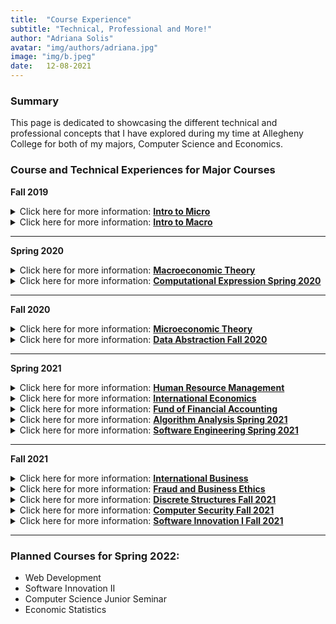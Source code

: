 ```yaml
---
title:  "Course Experience"
subtitle: "Technical, Professional and More!"
author: "Adriana Solis"
avatar: "img/authors/adriana.jpg"
image: "img/b.jpeg"
date:   12-08-2021
---
```


### Summary

This page is dedicated to showcasing the different technical and professional concepts that I have explored during my time at Allegheny College for both of my majors, Computer Science and Economics.

### Course and Technical Experiences for Major Courses

**Fall 2019**

<details>
<summary>Click here for more information: <b><u>Intro to Micro</u></b></summary>
<br>
<b>Description:</b>
This course introduced the topic of market behavior in regard to individuals, households, and firms. This topic was further supported by the concepts of opportunity cost, the derivation of supply and demand curves, the analysis of markets in relation to the scarcity of resources, the analysis of various market structures, the impact of government controls on the economy, and the measurement of social costs and benefits.
<br>

<br>
<i>Technical Skills Learned:</i>
<ul>
<li>how to make rudimentary graphs</li>
<li>how to write and interpret basic economic equations</li>
<li>how to relate course concepts to real-world examples</li>
</ul>
<i>Professional Skills Learned:</i>
<ul>
<li>how to write an in-depth analysis of a topic using economic principles, statistical and relevant data, proper citations, and APA style format</li>
<li>how to interact with other students to create different projects</li>
<li>how to present projects to the Professor and other classmates while adhering to a predetermined rubric</li>
</ul>
</details>

<details>
<summary>Click here for more information: <b><u>Intro to Macro</u></b></summary>
<br>
<b>Description:</b>
This course explores the concepts for measurement and analysis of national income, employment, and price level. The topics used to explore these concepts are unemployment, savings and investment, inflation, economic growth, the banking system, business cycles, and the short-run and long-run effects of monetary and fiscal policy. This course was not taken during my time at Allegheny. Since I was able to take this class during my time at my high school under the Advanced Placement program, then my test scores were able to satisfy the requirements for the course.
<br>

<br>
<i>Technical Skills Learned:</i>
<ul>
<li>how to utilize course concepts to provide an analysis of different readings</li>
<li>how to make rudimentary graphs</li>
<li>how to choose relevant and reputable sources for research</li>
<li>how to use Prezi, PowerPoint, Google Slides, Google Docs, Google Sheets, The Remind App, and Google Classroom features to complete course assignments</li>
</ul>
<i>Professional Skills Learned:</i>
<ul>
<li>how to collaborate with other students to create presentations about course concepts</li>
<li>how to properly present assignments to the Professor and other students</li>
</ul>
</details>

_______________________________________________________________________________


**Spring 2020**

<details>
<summary>Click here for more information: <b><u>Macroeconomic Theory</u></b></summary>
<br>
<b>Description:</b>
This course serves to build off of the introductory topic explored in 'Intro to Micro' by showing the development of theories for macroeconomic concepts. These theories concerned the determination of output, prices, and employment. These concepts are further explored through the hypotheses upon which these theories are founded, as well as their implications for policy programs.
<br>

<br>
<i>Technical Skills Learned:</i>
<ul>
<li>how to analyze and write intermediary graphs and economic equations</li>
<li>how to distinguish between different types of economic graphs</li>
<li>how to utilize GoogleMeets for class</li>
</ul>
<i>Professional Skills Learned:</i>
<ul>
<li>how to present concepts to the Professor and other members of the class</li>
</ul>
</details>

<details>
<summary>Click here for more information: <b><u>Computational Expression Spring 2020</u></b></summary>
<style type="text/css">
.tg  {border-collapse:collapse;border-spacing:0;}
.tg td{border-color:black;border-style:solid;border-width:1px;font-family:Arial, sans-serif;font-size:14px;
  overflow:hidden;padding:10px 5px;word-break:normal;}
.tg th{border-color:black;border-style:solid;border-width:1px;font-family:Arial, sans-serif;font-size:14px;
  font-weight:normal;overflow:hidden;padding:10px 5px;word-break:normal;}
.tg .tg-0pky{border-color:inherit;text-align:left;vertical-align:top}
.tg .tg-0lax{text-align:left;vertical-align:top}
</style>
<table class="tg">
<thead>
  <tr>
    <th class="tg-0pky">Technical Skills Learned:</th>
    <th class="tg-0pky">Professional Skills Learned:</th>
  </tr>
</thead>
<tbody>
  <tr>
    <td class="tg-0pky">design, implement, and test algorithms in Java, an object-oriented programming language</td>
    <td class="tg-0pky">introduction to computer science and computational thinking<br></td>
  </tr>
  <tr>
    <td class="tg-0pky">how to generate an SSH key</td>
    <td class="tg-0pky">wrote weekly progress reports that thoroughly explained the mechanisms included in my technical writing</td>
  </tr>
  <tr>
    <td class="tg-0pky">how to use Slack</td>
    <td class="tg-0pky">how to work on projects using the team feature in GitHub</td>
  </tr>
  <tr>
    <td class="tg-0lax">how to set up and use Git Hub, GitHub actions, Gradle, and Travis CI</td>
    <td class="tg-0lax">provided oral presentations on the analysis of code and other technical concepts explored in class</td>
  </tr>
  <tr>
    <td class="tg-0lax">fundamental concept of data types, conditional logic, iteration, recursion, exceptions, and graphics programming</td>
    <td class="tg-0lax"></td>
  </tr>
  <tr>
    <td class="tg-0lax">how to use single-dimension, multi-dimensional, and extendable arrays to implement graphical applications</td>
    <td class="tg-0lax"></td>
  </tr>
  <tr>
    <td class="tg-0lax">design, implementation, use, and testing of software such as Docker, Atom Text Editor, and GatorGrader</td>
    <td class="tg-0lax"></td>
  </tr>
  <tr>
    <td class="tg-0lax">basic Linux and Windows terminal commands</td>
    <td class="tg-0lax"></td>
  </tr>
  <tr>
    <td class="tg-0lax">computational structures needed to solve problems, produce interactive games, computer-mediated art and music</td>
    <td class="tg-0lax"></td>
  </tr>
  <tr>
    <td class="tg-0lax">how to organize and document a program's source code so that it effectively communicates with the intended users and maintainers</td>
    <td class="tg-0lax"></td>
  </tr>
  <tr>
    <td class="tg-0lax">complete weekly technical projects that demonstrate the material taught in class that week</td>
    <td class="tg-0lax"></td>
  </tr>
  <tr>
    <td class="tg-0lax">how to write in markdown format</td>
    <td class="tg-0lax"></td>
  </tr>
</tbody>
</table>
</details>

_______________________________________________________________________________


**Fall 2020**

<details>
<summary>Click here for more information: <b><u>Microeconomic Theory</u></b></summary>
<br>
<b>Description:</b>
This course builds off of the introductory concepts explored in Intro to Micro. This includes the study of theories of consumer and firm behavior, and economic efficiency and welfare. The analysis of markets, resources, and general equilibrium is also made during this course.
<br>

<br>
<i>Technical Skills Learned:</i>
<ul>
<li>how to interpret intermediate level graphs and equations</li>
<li>how to write graphs</li>
<li>how to utilize GoogleMeets for class meetings</li>
<li>how to utilize Canvas for course assignments</li>
</ul>
<i>Professional Skills Learned:</i>
<ul>
<li>how to present to the Professor and other students in the class</li>
</ul>
</details>

<details>
<summary>Click here for more information: <b><u>Data Abstraction Fall 2020</u></b></summary>
<style type="text/css">
.tg  {border-collapse:collapse;border-spacing:0;}
.tg td{border-color:black;border-style:solid;border-width:1px;font-family:Arial, sans-serif;font-size:14px;
  overflow:hidden;padding:10px 5px;word-break:normal;}
.tg th{border-color:black;border-style:solid;border-width:1px;font-family:Arial, sans-serif;font-size:14px;
  font-weight:normal;overflow:hidden;padding:10px 5px;word-break:normal;}
.tg .tg-0pky{border-color:inherit;text-align:left;vertical-align:top}
.tg .tg-0lax{text-align:left;vertical-align:top}
</style>
<table class="tg">
<thead>
  <tr>
    <th class="tg-0pky">Technical Skills Learned:</th>
    <th class="tg-0pky">Professional Skills Learned:</th>
  </tr>
</thead>
<tbody>
  <tr>
    <td class="tg-0pky">how to use Git Hub, Gradle, Travic CI, and GatorGrader for team-based assignments</td>
    <td class="tg-0pky">how to utilize Git Hub Team to work on certain assignments without any merge conflicts</td>
  </tr>
  <tr>
    <td class="tg-0pky">how to write more sophisticatedly in markdown</td>
    <td class="tg-0pky">how to communicate with other members of the class during our class-wide collaboration on certain assignments</td>
  </tr>
  <tr>
    <td class="tg-0pky">how to use Slackhow to efficiently store and retrieve digital data through the implementation, use, and evaluation of computational structures</td>
    <td class="tg-0pky">how to properly dictate the analysis of the code, test suites, and results from running the program into a markdown file</td>
  </tr>
  <tr>
    <td class="tg-0lax">how to create data structures and algorithms through the use of the Java programming language</td>
    <td class="tg-0lax">how to set up and abide by technical deadlines during the implementation of my group project</td>
  </tr>
  <tr>
    <td class="tg-0lax">how to test the accuracy of a program through test cases</td>
    <td class="tg-0lax"></td>
  </tr>
  <tr>
    <td class="tg-0lax">how to use the fundamentals of nodes to create mapping functions for complex programs</td>
    <td class="tg-0lax"></td>
  </tr>
  <tr>
    <td class="tg-0lax">how to create a results table that displays the timing results for a program</td>
    <td class="tg-0lax"></td>
  </tr>
  <tr>
    <td class="tg-0lax">how to use the concepts of a linked list to create Singly Linked Lists and Doubly Linked Lists</td>
    <td class="tg-0lax"></td>
  </tr>
  <tr>
    <td class="tg-0lax">how to use the concepts explored in class to create my own program, which is an encrypted collection of ciphers that masks user's input</td>
    <td class="tg-0lax"></td>
  </tr>
</tbody>
</table>
</details>


_______________________________________________________________________________


**Spring 2021**

<details>
<summary>Click here for more information: <b><u>Human Resource Management</u></b></summary>
<br>
<b>Description:</b>
This course does an examination of organizational policies and practices and their influences on employee behavior. The individual, team, and organizational effects of recruiting, selection, training, development, compensation, and labor relations strategies are analyzed. The influence of employment law and the psychological aspects of the workplace are discussed.
<br>

<br>
<i>Technical Skills Learned:</i>
<ul>
<li>how to analyze social behavior in relation to economic principles</li>
<li>how to demonstrate understanding of course concepts through daily quizzes</li>
</ul>
<i>Professional Skills Learned:</i>
<ul>
<li>an expansion of professional connections through the daily presentations from alumni</li>
<li>how to expand my professional profile</li>
</ul>
</details>

<details>
<summary>Click here for more information: <b><u>International Economics</u></b></summary>
<br>
<b>Description:</b>
This course is a study of international economic relationships. The bases of an international division of labor, international financial arrangements and agencies, balance of payments problems, trade policies of nations, trade and development, regional economic integration, and the multi-national corporation are some of the topics that were discussed.
<br>

<br>
<i>Technical Skills Learned:</i>
<ul>
<li>how to analyze complex graphs and economic equations</li>
<li>how to utilize GoogleMeets for class meetings</li>
<li>how to utilize Canvas for course assignments, quizzes, and exams</li>
</ul>
<i>Professional Skills Learned:</i>
<ul>
<li>how to present course information to the Professor and other classmates</li>
</ul>
</details>

<details>
<summary>Click here for more information: <b><u>Fund of Financial Accounting</u></b></summary>
<br>
<b>Description:</b>
This course gave an introduction to methods of recording, classifying, and summarizing financial data. Though this course was taken during my time at Allegheny, these concepts were also explored in classes taken during my time in high school. Those relevant courses were Accounting 1, Accounting 2, and Accounting 3.
<br>

<br>
<i>Technical Skills Learned:</i>
<ul>
<li>how to do basic accounting concepts</li>
<li>how to construct a balance sheet</li>
<li>how to construct an income statement</li>
<li>how to record different types of payments</li>
<li>how to classify different types of transactions</li>
<li>how to do a balance of payments analysis</li>
<li>how to fix accounting errors</li>
</ul>
<i>Professional Skills Learned:</i>
<ul>
<li>how to write a summary report</li>
<li>how to use the correct syntax for financial statements</li>
<li>how to present information to the Professor and other classmates</li>
</ul>
</details>

<details>
<summary>Click here for more information: <b><u>Algorithm Analysis Spring 2021</u></b></summary>
<style type="text/css">
.tg  {border-collapse:collapse;border-spacing:0;}
.tg td{border-color:black;border-style:solid;border-width:1px;font-family:Arial, sans-serif;font-size:14px;
  overflow:hidden;padding:10px 5px;word-break:normal;}
.tg th{border-color:black;border-style:solid;border-width:1px;font-family:Arial, sans-serif;font-size:14px;
  font-weight:normal;overflow:hidden;padding:10px 5px;word-break:normal;}
.tg .tg-0pky{border-color:inherit;text-align:left;vertical-align:top}
.tg .tg-0lax{text-align:left;vertical-align:top}
</style>
<table class="tg">
<thead>
  <tr>
    <th class="tg-0pky">Technical Skills Learned:</th>
    <th class="tg-0pky">Professional Skills Learned:</th>
  </tr>
</thead>
<tbody>
  <tr>
    <td class="tg-0pky">how to utilize LaTeX to create pseudocode for concepts explored in class</td>
    <td class="tg-0pky">how to communicate professionally with other members during team assignments and the final project</td>
  </tr>
  <tr>
    <td class="tg-0pky">how to use fundamental methods of computer science for designing and implementing algorithms</td>
    <td class="tg-0pky">how to provide in-depth analysis of concepts and diagrams learned in class in a clear, concise, and accurate manner</td>
  </tr>
  <tr>
    <td class="tg-0pky">the fundamental concepts of non-linear structures such as Trees</td>
    <td class="tg-0pky">how to effectively communicate with Technical Leaders and the Professor through Slack and Google Meets</td>
  </tr>
  <tr>
    <td class="tg-0lax">how to analyze the efficiency of algorithms</td>
    <td class="tg-0lax"></td>
  </tr>
  <tr>
    <td class="tg-0lax">how to implement different sorting algorithms using Python and/or Java</td>
    <td class="tg-0lax"></td>
  </tr>
  <tr>
    <td class="tg-0lax">how to measure the running time of a program</td>
    <td class="tg-0lax"></td>
  </tr>
  <tr>
    <td class="tg-0lax">how to use Big Oh Notation in order to compute the worst-case time complexity for different algorithms</td>
    <td class="tg-0lax"></td>
  </tr>
  <tr>
    <td class="tg-0lax">how to utilize Stack ADT operations to solve algorithmic problems</td>
    <td class="tg-0lax"></td>
  </tr>
  <tr>
    <td class="tg-0lax">how to solve a variety of time series problems</td>
    <td class="tg-0lax"></td>
  </tr>
  <tr>
    <td class="tg-0lax">how to utilize Queue ADT operations to solve algorithmic problems</td>
    <td class="tg-0lax"></td>
  </tr>
  <tr>
    <td class="tg-0lax">how to analyze the expected output for the insertion sort, selection sort, quick sort, and merge sort algorithms through pseudocode and partition mapping</td>
    <td class="tg-0lax"></td>
  </tr>
  <tr>
    <td class="tg-0lax">how to use arrays to represent a binary tree structure</td>
    <td class="tg-0lax"></td>
  </tr>
  <tr>
    <td class="tg-0lax">how to make binary heaps through the heap sort algorithm</td>
    <td class="tg-0lax"></td>
  </tr>
  <tr>
    <td class="tg-0lax">how to use different traversal methods for binary trees</td>
    <td class="tg-0lax"></td>
  </tr>
  <tr>
    <td class="tg-0lax">explore the concept of a binary search tree, balanced tree, 2-3 trees, and red black trees to create different kinds of algorithms</td>
    <td class="tg-0lax"></td>
  </tr>
  <tr>
    <td class="tg-0lax">how to implement graph traversal (DFS and BFS) and graph shortest path algorithms</td>
    <td class="tg-0lax"></td>
  </tr>
</tbody>
</table>
</details>

<details>
<summary>Click here for more information: <b><u>Software Engineering Spring 2021</u></b></summary>
<style type="text/css">
.tg  {border-collapse:collapse;border-spacing:0;}
.tg td{border-color:black;border-style:solid;border-width:1px;font-family:Arial, sans-serif;font-size:14px;
  overflow:hidden;padding:10px 5px;word-break:normal;}
.tg th{border-color:black;border-style:solid;border-width:1px;font-family:Arial, sans-serif;font-size:14px;
  font-weight:normal;overflow:hidden;padding:10px 5px;word-break:normal;}
.tg .tg-0pky{border-color:inherit;text-align:left;vertical-align:top}
.tg .tg-0lax{text-align:left;vertical-align:top}
</style>
<table class="tg">
<thead>
  <tr>
    <th class="tg-0pky">Technical Skills Learned:</th>
    <th class="tg-0pky">Professional Skills Learned:</th>
  </tr>
</thead>
<tbody>
  <tr>
    <td class="tg-0pky">how to make team branches in Git Hub</td>
    <td class="tg-0pky">how to engage in Requirements Engineering</td>
  </tr>
  <tr>
    <td class="tg-0pky">how to use Slack for discussions</td>
    <td class="tg-0pky">how to evaluate the architecture of software</td>
  </tr>
  <tr>
    <td class="tg-0pky">how to add concise and relevant comments inside of my code</td>
    <td class="tg-0pky">how to create software blueprints according to different problems</td>
  </tr>
  <tr>
    <td class="tg-0lax">how to fix merge conflicts that arose during the team assignments</td>
    <td class="tg-0lax">how to properly document software capabilities, functions, and solutions to any problems</td>
  </tr>
  <tr>
    <td class="tg-0lax">how to create a pull request, assign reviewers, approve pull requests, and merge the pull requests into the main branch of a repository</td>
    <td class="tg-0lax">how to mitigate software risk</td>
  </tr>
  <tr>
    <td class="tg-0lax">how to build and use GatorMiner</td>
    <td class="tg-0lax">how to adhere to technical deadlines in a Scrum-Agile framework</td>
  </tr>
  <tr>
    <td class="tg-0lax">how to set up and use a ZenHub board</td>
    <td class="tg-0lax">how to effectively communicate with members of my development Team</td>
  </tr>
  <tr>
    <td class="tg-0lax">how to create user stories and tasks</td>
    <td class="tg-0lax">how to make decisions about software as a team</td>
  </tr>
  <tr>
    <td class="tg-0lax">how to fork a repository</td>
    <td class="tg-0lax">how to properly interact with customers, team leaders, the course instructor, student technical leaders, and other members of my class during the time spent on GatorMiner</td>
  </tr>
  <tr>
    <td class="tg-0lax">how to fix problems with certain packages by analyzing the error messages and utilizing different technical support websites</td>
    <td class="tg-0lax"></td>
  </tr>
  <tr>
    <td class="tg-0lax">how to contribute to the GitHub Issue Tracker</td>
    <td class="tg-0lax"></td>
  </tr>
  <tr>
    <td class="tg-0lax">implement the same program in Python while using different styles of coding</td>
    <td class="tg-0lax"></td>
  </tr>
  <tr>
    <td class="tg-0lax">analyze the differences between monolith, cookbook, pipeline, and object-oriented styles of coding</td>
    <td class="tg-0lax"></td>
  </tr>
  <tr>
    <td class="tg-0lax">how to add features to GatorMiner that would increase the efficiency and effectiveness of this tool</td>
    <td class="tg-0lax"></td>
  </tr>
  <tr>
    <td class="tg-0lax">how to configure a development environment for Python</td>
    <td class="tg-0lax"></td>
  </tr>
  <tr>
    <td class="tg-0lax">how to run Python programs using pip, pyenv, and pipenv</td>
    <td class="tg-0lax"></td>
  </tr>
  <tr>
    <td class="tg-0lax">how to run linting and reformatting checks on Python programs</td>
    <td class="tg-0lax"></td>
  </tr>
  <tr>
    <td class="tg-0lax">how to perform basic testing of Python programs</td>
    <td class="tg-0lax"></td>
  </tr>
  <tr>
    <td class="tg-0lax">how to calculate code coverage of the test suites and report code coverage through different online providers</td>
    <td class="tg-0lax"></td>
  </tr>
  <tr>
    <td class="tg-0lax">how to debug programs using logging and other methods</td>
    <td class="tg-0lax"></td>
  </tr>
</tbody>
</table>
</details>

_______________________________________________________________________________


**Fall 2021**

<details>
<summary>Click here for more information: <b><u>International Business</u></b></summary>
<br>
<b>Description:</b>
This course introduces the issues and strategies that should be considered in the process of competing in foreign markets. This is through the major concepts that business executives and economists use in discussing the dynamics of the global economy. Through case studies and class discussions, this course highlights the best practices for implementing and crafting effective global strategies
<br>

<br>
<i>Technical Skills Learned:</i>
<ul>
<li>how to analyze global relations through public policy</li>
<li>how to analyze global relations through societal policy</li>
<li>how to analyze global relations through economic policy</li>
<li>how to write an analysis of a variety of different course concepts</li>
<li>how to use Stata to produce statistical data</li>
</ul>
<i>Professional Skills Learned:</i>
<ul>
<li>how to present an international topic to the Professor and other classmates</li>
<li>how to present an analysis of different case studies</li>
<li>how to write a research paper using proper citations and relevant data</li>
<li>how to provide a peer review of different economic concepts</li>
</ul>
</details>

<details>
<summary>Click here for more information: <b><u>Fraud and Business Ethics</u></b></summary>
<br>
course info.
<br>

<br>
</details>

<details>
<summary>Click here for more information: <b><u>Discrete Structures Fall 2021</u></b></summary>
<style type="text/css">
.tg  {border-collapse:collapse;border-spacing:0;}
.tg td{border-color:black;border-style:solid;border-width:1px;font-family:Arial, sans-serif;font-size:14px;
  overflow:hidden;padding:10px 5px;word-break:normal;}
.tg th{border-color:black;border-style:solid;border-width:1px;font-family:Arial, sans-serif;font-size:14px;
  font-weight:normal;overflow:hidden;padding:10px 5px;word-break:normal;}
.tg .tg-0pky{border-color:inherit;text-align:left;vertical-align:top}
.tg .tg-0lax{text-align:left;vertical-align:top}
</style>
<table class="tg">
<thead>
  <tr>
    <th class="tg-0pky">Technical Skills Learned:</th>
    <th class="tg-0pky">Professional Skills Learned:</th>
  </tr>
</thead>
<tbody>
  <tr>
    <td class="tg-0pky">how to use functions and the discrete structures to build efficient Python programs</td>
    <td class="tg-0pky">how to effectively communicate with other members of the class, technical leaders, and the course instructor</td>
  </tr>
  <tr>
    <td class="tg-0pky">how to read and translate concepts expressed in natural language, formal mathematical notation, and Python programs</td>
    <td class="tg-0pky">how to create a clear, concise, and accurate analysis of the source code that is implemented in course assignments</td>
  </tr>
  <tr>
    <td class="tg-0pky">how to use Boolean logic, set theory, and probability theory in relation to concepts explored in class</td>
    <td class="tg-0pky">how to deliver accurate and informative presentations on concepts explored in class</td>
  </tr>
  <tr>
    <td class="tg-0lax">how to specify, design, document, implement, and test Python programs that are efficient, technically correct, and are easy to understand</td>
    <td class="tg-0lax"></td>
  </tr>
  <tr>
    <td class="tg-0lax">how to use higher-order functions, lambda expressions, generating functions in order to create and manipulate numbers, lists, sets, dictionaries, sequence, stream, and trees</td>
    <td class="tg-0lax"></td>
  </tr>
  <tr>
    <td class="tg-0lax">how to use proper imports to create a Python program</td>
    <td class="tg-0lax"></td>
  </tr>
  <tr>
    <td class="tg-0lax">how to use the concept of a monoid to use concatenation on textual strings in the Python programming language</td>
    <td class="tg-0lax"></td>
  </tr>
  <tr>
    <td class="tg-0lax">how to use a set and set-theoretic operations such as union, intersection, and containment check to create programs that stores and manipulates data</td>
    <td class="tg-0lax"></td>
  </tr>
  <tr>
    <td class="tg-0lax">use the definition of domain and range to implement a dictionary function</td>
    <td class="tg-0lax"></td>
  </tr>
  <tr>
    <td class="tg-0lax">use higher-order functions such as map, reduce, and filter accurately</td>
    <td class="tg-0lax"></td>
  </tr>
  <tr>
    <td class="tg-0lax">how to install, upgrade and use Poetry to install a Python program's dependencies, create a virtual environment, and run linting, reformatting, and testing checks</td>
    <td class="tg-0lax"></td>
  </tr>
  <tr>
    <td class="tg-0lax">how to use VS Code text editor to implement different Python programs</td>
    <td class="tg-0lax"></td>
  </tr>
  <tr>
    <td class="tg-0lax">how to use the GitHub Flow Model</td>
    <td class="tg-0lax"></td>
  </tr>
  <tr>
    <td class="tg-0lax">how to use Discord to effectively communicate about technological concepts and/or questions</td>
    <td class="tg-0lax"></td>
  </tr>
</tbody>
</table>
</details>

<details>
<summary>Click here for more information: <b><u>Computer Security Fall 2021</u></b></summary>
<style type="text/css">
.tg  {border-collapse:collapse;border-spacing:0;}
.tg td{border-color:black;border-style:solid;border-width:1px;font-family:Arial, sans-serif;font-size:14px;
  overflow:hidden;padding:10px 5px;word-break:normal;}
.tg th{border-color:black;border-style:solid;border-width:1px;font-family:Arial, sans-serif;font-size:14px;
  font-weight:normal;overflow:hidden;padding:10px 5px;word-break:normal;}
.tg .tg-0pky{border-color:inherit;text-align:left;vertical-align:top}
.tg .tg-0lax{text-align:left;vertical-align:top}
</style>
<table class="tg">
<thead>
  <tr>
    <th class="tg-0pky">Technical Skills Learned:</th>
    <th class="tg-0pky">Professional Skills Learned:</th>
  </tr>
</thead>
<tbody>
  <tr>
    <td class="tg-0pky">how to use Discord to communicate with members of the computer science department</td>
    <td class="tg-0pky">how to communicate the human role in security systems</td>
  </tr>
  <tr>
    <td class="tg-0pky">how to use the GitHub Issue Tracker: accurate labels and descriptive issue types, assigning myself and others to applicable issues, track the issues through the project board</td>
    <td class="tg-0pky">how social, political, legal, and ethical vulnerabilities affect the security of a system</td>
  </tr>
  <tr>
    <td class="tg-0pky">how to evaluate secure computer hardware and software through a study of the principles used in their design</td>
    <td class="tg-0pky">how to effectively research and present on different security exploits</td>
  </tr>
  <tr>
    <td class="tg-0lax">how to assess the trade-offs in security policies</td>
    <td class="tg-0lax">how to collaborate with other members of the class for joint assignments, presentations, and written reports</td>
  </tr>
  <tr>
    <td class="tg-0lax">how to create software with efficient and effective security mechanisms</td>
    <td class="tg-0lax">how to write clear, concise, and informative walkthroughs of the exploitations that were performed with TryHackMe</td>
  </tr>
  <tr>
    <td class="tg-0lax">how to use the online platform TryHackMe to investigate techniques for providing access control, secure channels, and intrusion detection</td>
    <td class="tg-0lax"></td>
  </tr>
  <tr>
    <td class="tg-0lax">how to use the concepts of security design principles, systems security and exploitation, access control and authentication, secure channels, network security, language-based security, privacy and anonymity, and intrusion detection</td>
    <td class="tg-0lax"></td>
  </tr>
  <tr>
    <td class="tg-0lax">how to interpret numeric security-related data and their graphical representations</td>
    <td class="tg-0lax"></td>
  </tr>
  <tr>
    <td class="tg-0lax">how to design, implement, and test secure Software</td>
    <td class="tg-0lax"></td>
  </tr>
  <tr>
    <td class="tg-0lax">how to mitigate buffer overflow attacks, network security hacking, cryptography, and memory safety attacks through and online platform that simulates the hacking</td>
    <td class="tg-0lax"></td>
  </tr>
</tbody>
</table>
</details>

<details>
<summary>Click here for more information: <b><u>Software Innovation I Fall 2021</u></b></summary>
<style type="text/css">
.tg  {border-collapse:collapse;border-spacing:0;}
.tg td{border-color:black;border-style:solid;border-width:1px;font-family:Arial, sans-serif;font-size:14px;
  overflow:hidden;padding:10px 5px;word-break:normal;}
.tg th{border-color:black;border-style:solid;border-width:1px;font-family:Arial, sans-serif;font-size:14px;
  font-weight:normal;overflow:hidden;padding:10px 5px;word-break:normal;}
.tg .tg-0pky{border-color:inherit;text-align:left;vertical-align:top}
.tg .tg-0lax{text-align:left;vertical-align:top}
</style>
<table class="tg">
<thead>
  <tr>
    <th class="tg-0pky">Technical Skills Learned:</th>
    <th class="tg-0pky">Professional Skills Learned:</th>
  </tr>
</thead>
<tbody>
  <tr>
    <td class="tg-0pky">how to create a clear and informative resume</td>
    <td class="tg-0pky">how to identify networking opportunities</td>
  </tr>
  <tr>
    <td class="tg-0pky">how to create an 'about me' page on GitHub</td>
    <td class="tg-0pky">how to deliver progress updates on assignments to a select group of my peers</td>
  </tr>
  <tr>
    <td class="tg-0pky">how to create a cover letter</td>
    <td class="tg-0pky">how to write informative and explanatory progress reports in a markdown format</td>
  </tr>
  <tr>
    <td class="tg-0lax">how to use Netlify, Jekyll, and a text editor to create a portfolio website</td>
    <td class="tg-0lax">how to identify different opportunities that align with my background, interests, and goals</td>
  </tr>
  <tr>
    <td class="tg-0lax">how to communicate with the course instructor and other classmates through the Discord department server</td>
    <td class="tg-0lax"></td>
  </tr>
</tbody>
</table>
</details>

_______________________________________________________________________________


### Planned Courses for Spring 2022:

- Web Development
- Software Innovation II
- Computer Science Junior Seminar
- Economic Statistics
